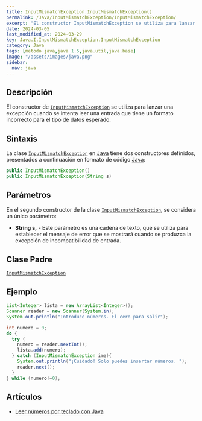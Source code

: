 ```yaml
---
title: InputMismatchException.InputMismatchException()
permalink: /Java/InputMismatchException/InputMismatchException/
excerpt: "El constructor InputMismatchException se utiliza para lanzar una excepción cuando la entrada tiene un formato incorrecto."
date: 2024-03-05
last_modified_at: 2024-03-29
key: Java.I.InputMismatchException.InputMismatchException
category: Java
tags: [metodo java,java 1.5,java.util,java.base]
image: "/assets/images/java.png"
sidebar:
  nav: java
---
```


## Descripción


El constructor de [`InputMismatchException`](https://www.w3api.com/Java/InputMismatchException/) se utiliza para lanzar una excepción cuando se intenta leer una entrada que tiene un formato incorrecto para el tipo de datos esperado.


## Sintaxis


La clase [`InputMismatchException`](https://www.w3api.com/Java/InputMismatchException/) en [Java](https://www.manualweb.net/java/) tiene dos constructores definidos, presentados a continuación en formato de código [Java](https://www.manualweb.net/java/):


```java
public InputMismatchException()
public InputMismatchException(String s)
```


## Parámetros


En el segundo constructor de la clase [`InputMismatchException`](https://www.w3api.com/Java/InputMismatchException/), se considera un único parámetro:

- **String s,** - Este parámetro es una cadena de texto, que se utiliza para establecer el mensaje de error que se mostrará cuando se produzca la excepción de incompatibilidad de entrada.

## Clase Padre


[`InputMismatchException`](https://www.w3api.com/Java/InputMismatchException/)


## Ejemplo


```java
List<Integer> lista = new ArrayList<Integer>();
Scanner reader = new Scanner(System.in);
System.out.println("Introduce números. El cero para salir");			

int numero = 0;
do {
  try {
    numero = reader.nextInt();
    lista.add(numero);
  } catch (InputMismatchException ime){
    System.out.println("¡Cuidado! Solo puedes insertar números. ");
    reader.next();
  }			
} while (numero!=0);
```


## Artículos

- [Leer números por teclado con Java](https://lineadecodigo.com/java/leer-numeros-por-teclado-con-java/)
